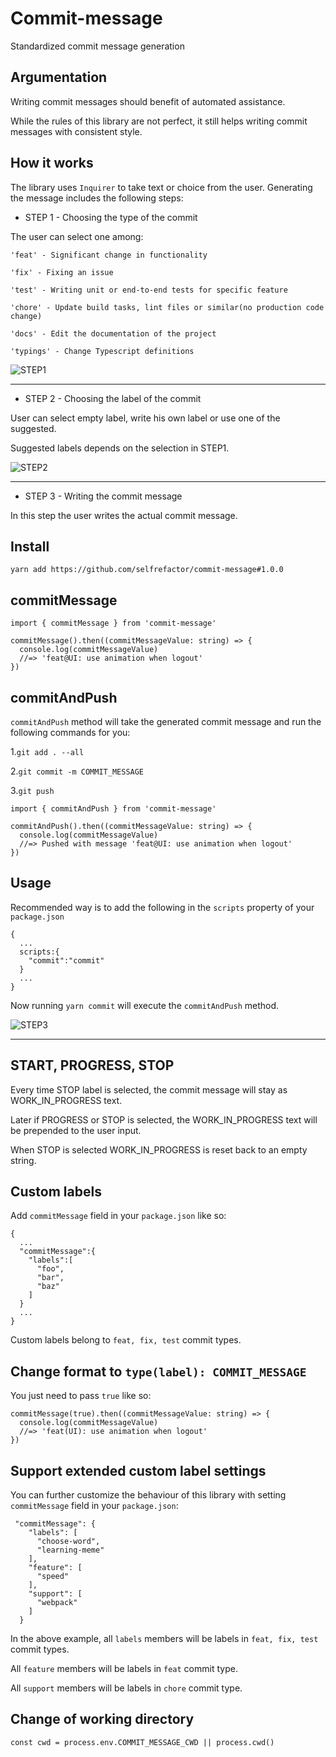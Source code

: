 # Commit-message

Standardized commit message generation

## Argumentation

Writing commit messages should benefit of automated assistance. 

While the rules of this library are not perfect, it still helps writing commit messages with consistent style.

## How it works

The library uses `Inquirer` to take text or choice from the user. Generating the message includes the following steps:

- STEP 1 - Choosing the type of the commit

The user can select one among:

```
'feat' - Significant change in functionality

'fix' - Fixing an issue

'test' - Writing unit or end-to-end tests for specific feature

'chore' - Update build tasks, lint files or similar(no production code change)

'docs' - Edit the documentation of the project

'typings' - Change Typescript definitions
```

![STEP1](/files/screen0.png)

---

- STEP 2 - Choosing the label of the commit

User can select empty label, write his own label or use one of the suggested.

Suggested labels depends on the selection in STEP1.

![STEP2](/files/screen1.png)

---

- STEP 3 - Writing the commit message

In this step the user writes the actual commit message.

## Install

`yarn add https://github.com/selfrefactor/commit-message#1.0.0`

## commitMessage

```
import { commitMessage } from 'commit-message'

commitMessage().then((commitMessageValue: string) => {
  console.log(commitMessageValue)
  //=> 'feat@UI: use animation when logout'
})
```

## commitAndPush

`commitAndPush` method will take the generated commit message and run the following commands for you:

1.`git add . --all`

2.`git commit -m COMMIT_MESSAGE`

3.`git push`

```
import { commitAndPush } from 'commit-message'

commitAndPush().then((commitMessageValue: string) => {
  console.log(commitMessageValue)
  //=> Pushed with message 'feat@UI: use animation when logout'
})
```

## Usage

Recommended way is to add the following in the `scripts` property of  your `package.json`

```
{
  ...
  scripts:{
    "commit":"commit"
  }
  ...
}
```

Now running `yarn commit` will execute the `commitAndPush` method.

![STEP3](/files/screen2.png)

---

## START, PROGRESS, STOP

Every time STOP label is selected, the commit message will stay as WORK_IN_PROGRESS text.

Later if PROGRESS or STOP is selected, the WORK_IN_PROGRESS text will be prepended to the user input.

When STOP is selected WORK_IN_PROGRESS is reset back to an empty string.

## Custom labels

Add `commitMessage` field in your `package.json` like so:

```
{
  ...
  "commitMessage":{
    "labels":[
      "foo",
      "bar",
      "baz"
    ]
  }
  ...
}
```

Custom labels belong to `feat, fix, test` commit types.

## Change format  to `type(label): COMMIT_MESSAGE`

You just need to pass `true` like so:

```
commitMessage(true).then((commitMessageValue: string) => {
  console.log(commitMessageValue)
  //=> 'feat(UI): use animation when logout'
})
```

## Support extended custom label settings

You can further customize the behaviour of this library with setting `commitMessage` field in your `package.json`:

```
 "commitMessage": {
    "labels": [
      "choose-word",
      "learning-meme"
    ],
    "feature": [
      "speed"
    ],
    "support": [
      "webpack"
    ]
  }
```

In the above example, all `labels` members will be labels in `feat, fix, test` commit types.

All `feature` members will be labels in `feat` commit type.

All `support` members will be labels in `chore` commit type.

## Change of working directory

`const cwd = process.env.COMMIT_MESSAGE_CWD || process.cwd()`
